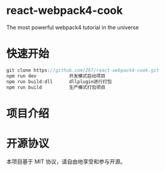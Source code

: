 # react-webpack4-cook
The most powerful webpack4 tutorial in the universe
# 快速开始
```javascript
git clone https://github.com/Z6T/react-webpack4-cook.git 
npm run dev            开发模式启动项目
npm run build:dll      dllplugin进行打包
npm run build          生产模式打包项目
```
# 项目介绍

# 开源协议
本项目基于 MIT 协议，请自由地享受和参与开源。
